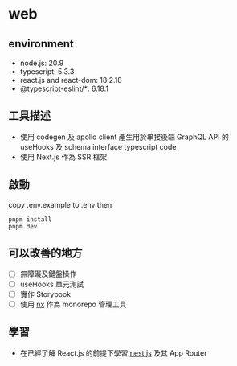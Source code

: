 # web
## environment
 - node.js: 20.9
 - typescript: 5.3.3
 - react.js and react-dom: 18.2.18
 - @typescript-eslint/*: 6.18.1

## 工具描述
 - 使用 codegen 及 apollo client 產生用於串接後端 GraphQL API 的 useHooks 及 schema interface typescript code
 - 使用 Next.js 作為 SSR 框架

## 啟動
copy .env.example to .env then
```
pnpm install
pnpm dev
```

## 可以改善的地方
 - [ ] 無障礙及鍵盤操作
 - [ ] useHooks 單元測試
 - [ ] 實作 Storybook
 - [ ] 使用 [nx] 作為 monorepo 管理工具

## 學習
 - 在已經了解 React.js 的前提下學習 [nest.js] 及其 App Router

[nest.js]: https://nextjs.org/learn/dashboard-app
[nx]: https://ithelp.ithome.com.tw/articles/10336883
